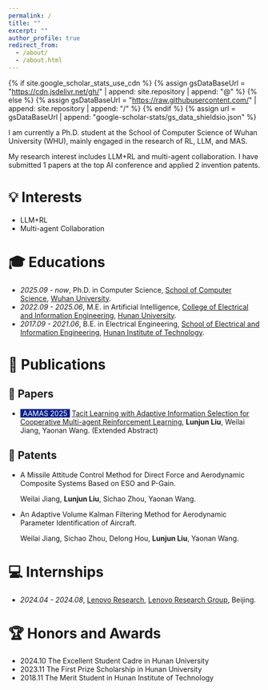 ```yaml
---
permalink: /
title: ""
excerpt: ""
author_profile: true
redirect_from: 
  - /about/
  - /about.html
---
```


{% if site.google_scholar_stats_use_cdn %}
{% assign gsDataBaseUrl = "https://cdn.jsdelivr.net/gh/" | append: site.repository | append: "@" %}
{% else %}
{% assign gsDataBaseUrl = "https://raw.githubusercontent.com/" | append: site.repository | append: "/" %}
{% endif %}
{% assign url = gsDataBaseUrl | append: "google-scholar-stats/gs_data_shieldsio.json" %}

<span class='anchor' id='about-me'></span>


I am currently a Ph.D. student at the School of Computer Science of Wuhan University (WHU), mainly engaged in the research of RL, LLM, and MAS.

My research interest includes LLM+RL and multi-agent collaboration. I have submitted 1 papers at the top AI conference and applied 2 invention patents.

# 💡 Interests
- LLM+RL
- Multi-agent Collaboration

# 🎓 Educations
- *2025.09 -   now*,   Ph.D. in Computer Science, [School of Computer Science](https://cs.whu.edu.cn/), [Wuhan University](https://www.whu.edu.cn/).  
- *2022.09 - 2025.06*, M.E. in Artificial Intelligence, [College of Electrical and Information Engineering](https://eeit.hnu.edu.cn/), [Hunan University](https://www.hnu.edu.cn/).  
- *2017.09 - 2021.06*, B.E. in Electrical Engineering, [School of Electrical and Information Engineering](https://www.hnit.edu.cn/dqgc/), [Hunan Institute of Technology](https://www.hnit.edu.cn/). 


# 📝 Publications 

## 📃 Papers

- <span style="color:white;background-color:#03228D;padding:0 5px;">AAMAS 2025</span> [Tacit Learning with Adaptive Information Selection for Cooperative Multi-agent Reinforcement Learning](https://arxiv.org/abs/2412.15639), **Lunjun Liu**, Weilai Jiang, Yaonan Wang. (Extended Abstract)

  
## 📑 Patents
- A Missile Attitude Control Method for Direct Force and Aerodynamic Composite Systems Based on ESO and P-Gain.
  
  Weilai Jiang, **Lunjun Liu**, Sichao Zhou, Yaonan Wang.
  
- An Adaptive Volume Kalman Filtering Method for Aerodynamic Parameter Identification of Aircraft.
  
  Weilai Jiang,  Sichao Zhou, Delong Hou, **Lunjun Liu**, Yaonan Wang.
  

# 💻 Internships
- *2024.04 - 2024.08*, [Lenovo Research](https://research.lenovo.com/webapp/view/index.html), [Lenovo Research Group](https://research.lenovo.com/webapp/view/ResearchNews.html?id=402&type=1), Beijing.


# 🏆 Honors and Awards
- 2024.10 The Excellent Student Cadre in Hunan University
- 2023.11 The First Prize Scholarship in Hunan University
- 2018.11 The Merit Student in Hunan Institute of Technology
